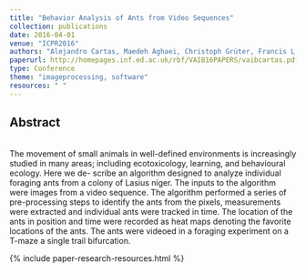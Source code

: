 ```yaml
---
title: "Behavior Analysis of Ants from Video Sequences"
collection: publications
date: 2016-04-01
venue: "ICPR2016"
authors: "Alejandro Cartas, Maedeh Aghaei, Christoph Grüter, Francis L. W. Ratnieks, Constantino Carlos Reyes-Aldasoro"
paperurl: http://homepages.inf.ed.ac.uk/rbf/VAIB16PAPERS/vaibcartas.pdf
type: Conference
theme: "imageprocessing, software"
resources: " "
---
```

<h2> Abstract </h2>  <br>The movement of small animals in well-defined environments is increasingly studied in many areas; including ecotoxicology, learning, and behavioural ecology. Here we de- scribe an algorithm designed to analyze individual foraging ants from a colony of Lasius niger. The inputs to the algorithm were images from a video sequence. The algorithm performed a series of pre-processing steps to identify the ants from the pixels, measurements were extracted and individual ants were tracked in time. The location of the ants in position and time were recorded as heat maps denoting the favorite locations of the ants. The ants were videoed in a foraging experiment on a T-maze a single trail bifurcation. 

{% include paper-research-resources.html %}
